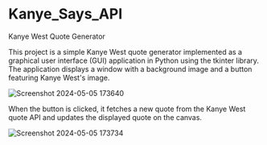 # Kanye_Says_API

Kanye West Quote Generator

This project is a simple Kanye West quote generator implemented as a graphical user interface (GUI) 
application in Python using the tkinter library. The application displays a window with a background image 
and a button featuring Kanye West's image.

![Screenshot 2024-05-05 173640](https://github.com/shanshee/Kanye_Says_API/assets/135793255/5f229fba-95ee-4f5d-a85d-82846b8bd0e8)

When the button is clicked, it fetches a new quote 
from the Kanye West quote API and updates the displayed quote on the canvas.

![Screenshot 2024-05-05 173734](https://github.com/shanshee/Kanye_Says_API/assets/135793255/95c5a5c4-63c4-4377-b272-bb2b027ca5a0)
